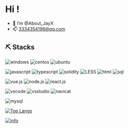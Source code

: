 # Hi !

- 👋 I’m @About_JayX
- 📫 3334354196@qq.com

## ⛏️ Stacks

![windows](https://img.shields.io/badge/-windows-orange?style=for-the-badge)
![centos](https://img.shields.io/badge/-centos-orange?style=for-the-badge)
![ubuntu](https://img.shields.io/badge/-ubuntu-orange?style=for-the-badge)


![javascript](https://img.shields.io/badge/-javascript-red?style=for-the-badge)
![typescript](https://img.shields.io/badge/-typescript-red?style=for-the-badge)
![solidity](https://img.shields.io/badge/-solidity-red?style=for-the-badge)
![LESS](https://img.shields.io/badge/-LESS-red?style=for-the-badge)
![html](https://img.shields.io/badge/-html-red?style=for-the-badge)
![sql](https://img.shields.io/badge/-sql-red?style=for-the-badge)

![vue.js](https://img.shields.io/badge/-vue.js-blue?style=for-the-badge)
![node.js](https://img.shields.io/badge/-node.js-blue?style=for-the-badge)
![react.js](https://img.shields.io/badge/-nuxt.js-blue?style=for-the-badge)

![vscode](https://img.shields.io/badge/-vscode-brightgreen?style=for-the-badge)
![vsstudio](https://img.shields.io/badge/-vsstudio-brightgreen?style=for-the-badge)
![navicat](https://img.shields.io/badge/-navicat-brightgreen?style=for-the-badge)

![mysql](https://img.shields.io/badge/-mysql-blueviolet?style=for-the-badge)

[![Top Langs](https://github-readme-stats.vercel.app/api/top-langs/?username=LinKenCong&layout=compact&card_width=445&custom_title=😊%20Used%20Languages&langs_count=10)](https://github.com/LinKenCong/LinKenCong)

[![info](https://github-readme-stats.vercel.app/api?username=LinKenCong&show_icons=true&count_private=true&hide=prs&theme=vue&custom_title=💕%20Github%20Stats&count_private=true)](https://github.com/LinKenCong/LinKenCong)
